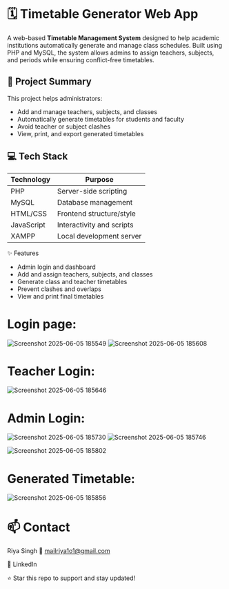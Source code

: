# 🗓️ Timetable Generator Web App

A web-based **Timetable Management System** designed to help academic institutions automatically generate and manage class schedules. Built using PHP and MySQL, the system allows admins to assign teachers, subjects, and periods while ensuring conflict-free timetables.


## 📌 Project Summary

This project helps administrators:
- Add and manage teachers, subjects, and classes
- Automatically generate timetables for students and faculty
- Avoid teacher or subject clashes
- View, print, and export generated timetables


## 💻 Tech Stack

| Technology | Purpose                   |
|------------|---------------------------|
| PHP        | Server-side scripting     |
| MySQL      | Database management       |
| HTML/CSS   | Frontend structure/style  |
| JavaScript | Interactivity and scripts |
| XAMPP      | Local development server  |


✨ Features
- Admin login and dashboard
- Add and assign teachers, subjects, and classes
- Generate class and teacher timetables
- Prevent clashes and overlaps
- View and print final timetables


# Login page:

![Screenshot 2025-06-05 185549](https://github.com/user-attachments/assets/a99e14cd-5441-44a7-84fa-335e4bbeb24c)  ![Screenshot 2025-06-05 185608](https://github.com/user-attachments/assets/e6b310c0-36f0-4aee-9d7f-0822e3618924)

# Teacher Login:

![Screenshot 2025-06-05 185646](https://github.com/user-attachments/assets/6bd6f459-d88c-43aa-846b-4b653e36592d)

# Admin Login:

![Screenshot 2025-06-05 185730](https://github.com/user-attachments/assets/7e0d926b-2930-4fb0-8cc7-b3f0f5585a50)   ![Screenshot 2025-06-05 185746](https://github.com/user-attachments/assets/430dad26-e4b4-4dd2-8787-bc0522cb992c)

![Screenshot 2025-06-05 185802](https://github.com/user-attachments/assets/78ab61b5-71ff-4554-92c7-5a8987591cd7)

# Generated Timetable:

![Screenshot 2025-06-05 185856](https://github.com/user-attachments/assets/993470cd-dca7-456c-9aac-6b49297a4819)


# 📫 Contact
Riya Singh
📧 mailriya1o1@gmail.com

🔗 LinkedIn

⭐ Star this repo to support and stay updated!


